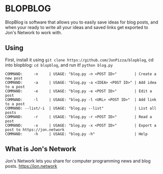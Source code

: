 # BLOPBLOG

BlopBlog is software that allows you to easily save ideas for blog posts, and when your ready to write all your ideas and saved links get exported to Jon's Network to work with.

## Using

First, install it using `git clone https://github.com/JonPizza/blopblog`, cd into blopblog: `cd blopblog`, and run it! `python blog.py`

```
COMMAND:     -n     | USAGE: "blog.py -n <POST ID>"        | Create a new post
COMMAND:     -a     | USAGE: "blog.py -a <IDEA> <POST ID>" | Add idea to a post
COMMAND:     -e     | USAGE: "blog.py -e <POST ID>"        | Edit a post
COMMAND:     -l     | USAGE: "blog.py -l <URL> <POST ID>"  | Add link to a post
COMMAND: --list/-i  | USAGE: "blog.py --list"              | List all posts
COMMAND:     -r     | USAGE: "blog.py -r <POST ID>"        | Read a post
COMMAND:     -x     | USAGE: "blog.py -x <POST ID>"        | Export a post to https://jon.network
COMMAND:     -h     | USAGE: "blog.py -h"                  | Help
```

## What is Jon's Network

Jon's Network lets you share for computer programming news and blog posts. <https://jon.network>
